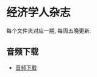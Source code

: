 # 经济学人杂志

每个文件夹对应一期, 每周五晚更新.


## 音频下载

* [音频下载](https://github.com/hehonghui/the-economist-ebooks/wiki/te_audios_2022)
